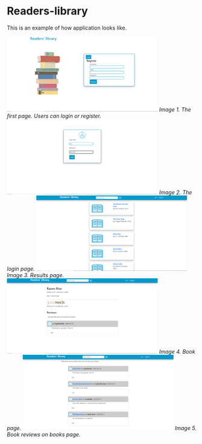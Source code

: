 # Readers-library

This is an example of how application looks like.

<img src="photos/Καταγραφή.PNG" width="400" height="200">
<i style="margin-bottom: 5px;">Image 1. The first page. Users can login or register.</i>

<img src="photos/2.PNG" width="400" height="200">
<i style="margin-bottom: 5px;">Image 2. The login page.</i>

<img src="photos/3.PNG" width="400" height="200">
<i style="margin-bottom: 5px;">Image 3. Results page.</i>

<img src="photos/4.PNG" width="400" height="200">
<i style="margin-bottom: 5px;">Image 4. Book page.</i>

<img src="photos/5.PNG" width="400" height="200">
<i style="margin-bottom: 5px;">Image 5. Book reviews on books page.</i>
